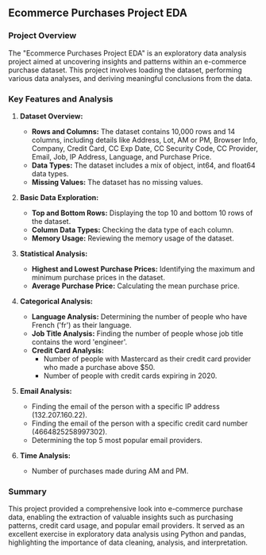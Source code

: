 ## Ecommerce Purchases Project EDA

### Project Overview

The "Ecommerce Purchases Project EDA" is an exploratory data analysis project aimed at uncovering insights and patterns within an e-commerce purchase dataset. This project involves loading the dataset, performing various data analyses, and deriving meaningful conclusions from the data.

### Key Features and Analysis

1. **Dataset Overview:**
   - **Rows and Columns:** The dataset contains 10,000 rows and 14 columns, including details like Address, Lot, AM or PM, Browser Info, Company, Credit Card, CC Exp Date, CC Security Code, CC Provider, Email, Job, IP Address, Language, and Purchase Price.
   - **Data Types:** The dataset includes a mix of object, int64, and float64 data types.
   - **Missing Values:** The dataset has no missing values.

2. **Basic Data Exploration:**
   - **Top and Bottom Rows:** Displaying the top 10 and bottom 10 rows of the dataset.
   - **Column Data Types:** Checking the data type of each column.
   - **Memory Usage:** Reviewing the memory usage of the dataset.

3. **Statistical Analysis:**
   - **Highest and Lowest Purchase Prices:** Identifying the maximum and minimum purchase prices in the dataset.
   - **Average Purchase Price:** Calculating the mean purchase price.

4. **Categorical Analysis:**
   - **Language Analysis:** Determining the number of people who have French ('fr') as their language.
   - **Job Title Analysis:** Finding the number of people whose job title contains the word 'engineer'.
   - **Credit Card Analysis:**
     - Number of people with Mastercard as their credit card provider who made a purchase above $50.
     - Number of people with credit cards expiring in 2020.

5. **Email Analysis:**
   - Finding the email of the person with a specific IP address (132.207.160.22).
   - Finding the email of the person with a specific credit card number (4664825258997302).
   - Determining the top 5 most popular email providers.

6. **Time Analysis:**
   - Number of purchases made during AM and PM.

### Summary

This project provided a comprehensive look into e-commerce purchase data, enabling the extraction of valuable insights such as purchasing patterns, credit card usage, and popular email providers. It served as an excellent exercise in exploratory data analysis using Python and pandas, highlighting the importance of data cleaning, analysis, and interpretation.
